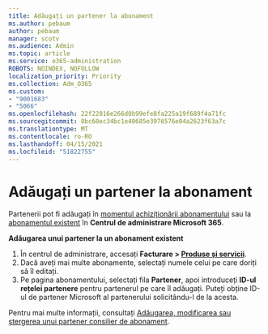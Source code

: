 ```yaml
---
title: Adăugați un partener la abonament
ms.author: pebaum
author: pebaum
manager: scotv
ms.audience: Admin
ms.topic: article
ms.service: o365-administration
ROBOTS: NOINDEX, NOFOLLOW
localization_priority: Priority
ms.collection: Adm_O365
ms.custom:
- "9001683"
- "5066"
ms.openlocfilehash: 22f22016e266d0b99efe8fa225a19f689f4a71fc
ms.sourcegitcommit: 8bc60ec34bc1e40685e3976576e04a2623f63a7c
ms.translationtype: MT
ms.contentlocale: ro-RO
ms.lasthandoff: 04/15/2021
ms.locfileid: "51822755"
---
```

# <a name="add-a-partner-to-your-subscription"></a>Adăugați un partener la abonament

Partenerii pot fi adăugați în [momentul achiziționării abonamentului](https://docs.microsoft.com/microsoft-365/admin/misc/add-partner?view=o365-worldwide#add-a-partner-at-the-time-of-purchase) sau la [abonamentul existent](https://docs.microsoft.com/microsoft-365/admin/misc/add-partner?view=o365-worldwide#add-a-partner-to-an-existing-subscription) în **Centrul de administrare Microsoft 365**.

**Adăugarea unui partener la un abonament existent**

1. În centrul de administrare, accesați **Facturare > [Produse și servicii](https://go.microsoft.com/fwlink/p/?linkid=842054)**. 
2. Dacă aveți mai multe abonamente, selectați numele celui pe care doriți să îl editați. 
3. Pe pagina abonamentului, selectați fila **Partener**, apoi introduceți **ID-ul rețelei partenere** pentru partenerul pe care îl adăugați. Puteți obține ID-ul de partener Microsoft al partenerului solicitându-l de la acesta. 

Pentru mai multe informații, consultați [Adăugarea, modificarea sau ștergerea unui partener consilier de abonament](https://docs.microsoft.com/microsoft-365/admin/misc/add-partner). 
